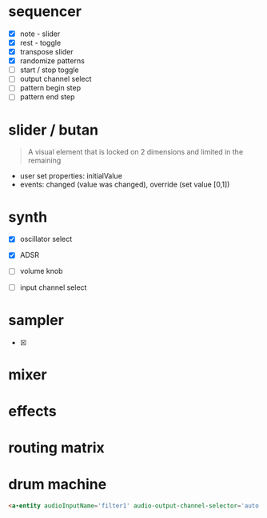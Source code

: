 # sequencer

* [x] note - slider
* [x] rest - toggle
* [x] transpose slider
* [x] randomize patterns
* [ ] start / stop toggle
* [ ] output channel select
* [ ] pattern begin step
* [ ] pattern end step

# slider / butan
> A visual element that is locked on 2 dimensions and limited in the remaining

* user set properties: initialValue
* events: changed (value was changed), override (set value [0,1])

# synth
* [x] oscillator select
* [x] ADSR
* [ ] volume knob
* [ ] input channel select


# sampler
* [x]

# mixer
# effects
# routing matrix
# drum machine


```html
<a-entity audioInputName='filter1' audio-output-channel-selector='auto'></a-entity>
```
